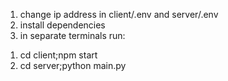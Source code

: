 1. change ip address in client/.env and server/.env
2. install dependencies
3. in separate terminals run:
1) cd client;npm start
2) cd server;python main.py